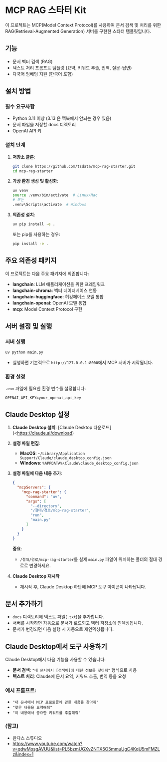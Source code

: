 # MCP RAG 스타터 Kit

이 프로젝트는 MCP(Model Context Protocol)를 사용하여 문서 검색 및 처리를 위한 RAG(Retrieval-Augmented Generation) 서버를 구현한 스타터 템플릿입니다.

## 기능

- 문서 벡터 검색 (RAG)
- 텍스트 처리 프롬프트 템플릿 (요약, 키워드 추출, 번역, 질문-답변)
- 다국어 임베딩 지원 (한국어 포함)

## 설치 방법

### 필수 요구사항

- Python 3.11 이상  (3.13 은 맥북에서 안되는 경우 있음)
- 문서 파일을 저장할 docs 디렉토리
- OpenAI API 키

### 설치 단계

1. **저장소 클론**:

   ```bash
   git clone https://github.com/tsdata/mcp-rag-starter.git
   cd mcp-rag-starter
   ```

2. **가상 환경 생성 및 활성화**:

   ```bash
   uv venv
   source .venv/bin/activate  # Linux/Mac
   # 또는
   .venv\Scripts\activate  # Windows
   ```

3. **의존성 설치**:
   ```bash
   uv pip install -e .
   ```
   또는 pip를 사용하는 경우:
   ```bash
   pip install -e .
   ```

## 주요 의존성 패키지

이 프로젝트는 다음 주요 패키지에 의존합니다:

- **langchain**: LLM 애플리케이션을 위한 프레임워크
- **langchain-chroma**: 벡터 데이터베이스 연동
- **langchain-huggingface**: 허깅페이스 모델 통합
- **langchain-openai**: OpenAI 모델 통합
- **mcp**: Model Context Protocol 구현

## 서버 설정 및 실행

### 서버 실행

```bash
uv python main.py
```

- 실행하면 기본적으로 `http://127.0.0.1:8000`에서 MCP 서버가 시작됩니다.

### 환경 설정

`.env` 파일에 필요한 환경 변수를 설정합니다:

```.env
OPENAI_API_KEY=your_openai_api_key
```

## Claude Desktop 설정

1.  **Claude Desktop 설치**: [Claude Desktop 다운로드](<https://claude.ai/download)
2.  **설정 파일 편집**:

    - **MacOS**: `~/Library/Application Support/Claude/claude_desktop_config.json`
    - **Windows**: `%APPDATA%\Claude\claude_desktop_config.json`

3.  **설정 파일에 다음 내용 추가**:

    ```json
    {
      "mcpServers": {
        "mcp-rag-starter": {
          "command": "uv",
          "args": [
            "--directory",
            "/절대/경로/mcp-rag-starter",
            "run",
            "main.py"
          ]
        }
      }
    }
    ```

    **중요**:

    - `/절대/경로/mcp-rag-starter`를 실제 `main.py` 파일이 위치하는 폴더의 절대 경로로 변경하세요.

4.  **Claude Desktop 재시작**
    - 재시작 후, Claude Desktop 하단에 MCP 도구 아이콘이 나타납니다.

## 문서 추가하기

- `docs` 디렉토리에 텍스트 파일(`.txt`)을 추가합니다.
- 서버를 시작하면 자동으로 문서가 로드되고 벡터 저장소에 인덱싱됩니다.
- 문서가 변경되면 다음 실행 시 자동으로 재인덱싱됩니다.

## Claude Desktop에서 도구 사용하기

Claude Desktop에서 다음 기능을 사용할 수 있습니다:

- **문서 검색**: `"내 문서에서 [검색어]에 대한 정보를 찾아줘"` 형식으로 사용
- **텍스트 처리**: Claude에 문서 요약, 키워드 추출, 번역 등을 요청

### 예시 프롬프트:

- `"내 문서에서 MCP 프로토콜에 관한 내용을 찾아줘"`
- `"찾은 내용을 요약해줘"`
- `"이 내용에서 중요한 키워드를 추출해줘"`


### (참고)
- 판다스 스튜디오
- https://www.youtube.com/watch?v=qdwMosgAVUU&list=PL5bzmUGXvZNTX5O5mmuUgC4KqU5mFMZLz&index=1
